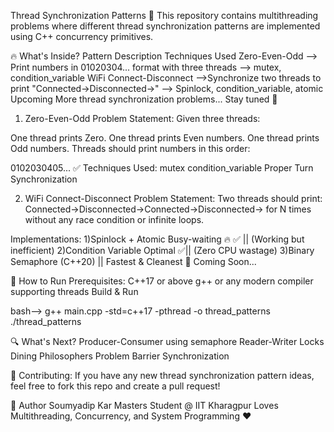 Thread Synchronization Patterns 🚦
This repository contains multithreading problems where different thread synchronization patterns are implemented using C++ concurrency primitives.

🔥 What's Inside?
Pattern	Description	Techniques Used
Zero-Even-Odd	--> Print numbers in 01020304... format with three threads	--> mutex, condition_variable
WiFi Connect-Disconnect	-->Synchronize two threads to print "Connected->Disconnected->"	--> Spinlock, condition_variable, atomic
Upcoming	More thread synchronization problems...	Stay tuned 🚀

1. Zero-Even-Odd
Problem Statement:
Given three threads:

One thread prints Zero.
One thread prints Even numbers.
One thread prints Odd numbers.
Threads should print numbers in this order:

0102030405...
✅ Techniques Used:
mutex
condition_variable
Proper Turn Synchronization

2. WiFi Connect-Disconnect
Problem Statement:
Two threads should print:
Connected->Disconnected->Connected->Disconnected->
for N times without any race condition or infinite loops.

Implementations:
1)Spinlock + Atomic	Busy-waiting 🔥	✅ || (Working but inefficient)
2)Condition Variable	Optimal	✅|| (Zero CPU wastage)
3)Binary Semaphore (C++20)	|| Fastest & Cleanest	🔄 Coming Soon...

🔧 How to Run
Prerequisites:
C++17 or above
g++ or any modern compiler supporting threads
Build & Run

bash-->
g++ main.cpp -std=c++17 -pthread -o thread_patterns
./thread_patterns

🔍 What's Next?
Producer-Consumer using semaphore
Reader-Writer Locks
Dining Philosophers Problem
Barrier Synchronization

🎯 Contributing:
If you have any new thread synchronization pattern ideas, feel free to fork this repo and create a pull request!

📌 Author
Soumyadip Kar
Masters Student @ IIT Kharagpur
Loves Multithreading, Concurrency, and System Programming ❤️
